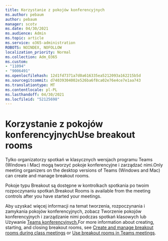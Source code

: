 ```yaml
---
title: Korzystanie z pokojów konferencyjnych
ms.author: pebaum
author: pebaum
manager: scotv
ms.date: 04/30/2021
ms.audience: Admin
ms.topic: article
ms.service: o365-administration
ROBOTS: NOINDEX, NOFOLLOW
localization_priority: Normal
ms.collection: Adm_O365
ms.custom:
- "11094"
- "9006491"
ms.openlocfilehash: 12d1fd7371a7d0a616335ea5212093a162215b5d
ms.sourcegitcommit: d74039304002e526ba6f8ca02e76e4ce7e1aa743
ms.translationtype: MT
ms.contentlocale: pl-PL
ms.lasthandoff: 04/30/2021
ms.locfileid: "52125698"
---
```

# <a name="use-breakout-rooms"></a><span data-ttu-id="78b71-102">Korzystanie z pokojów konferencyjnych</span><span class="sxs-lookup"><span data-stu-id="78b71-102">Use breakout rooms</span></span>

<span data-ttu-id="78b71-103">Tylko organizatorzy spotkań w klasycznych wersjach programu Teams (Windows i Mac) mogą tworzyć pokoje konferencyjne i zarządzać nimi.</span><span class="sxs-lookup"><span data-stu-id="78b71-103">Only meeting organizers on the desktop versions of Teams (Windows and Mac) can create and manage breakout rooms.</span></span> 

<span data-ttu-id="78b71-104">Pokoje typu Breakout są dostępne w kontrolkach spotkania po twoim rozpoczynaniu spotkań.</span><span class="sxs-lookup"><span data-stu-id="78b71-104">Breakout Rooms is available from the meeting controls after you have started your meetings.</span></span>

<span data-ttu-id="78b71-105">Aby uzyskać więcej informacji na temat tworzenia, []() rozpoczynania i zamykania pokojów konferencyjnych, zobacz Tworzenie pokojów konferencyjnych i zarządzanie nimi podczas spotkań klasowych lub Używanie [Teams konferencyjnych.](https://support.microsoft.com/office/use-breakout-rooms-in-teams-meetings-7de1f48a-da07-466c-a5ab-4ebace28e461)</span><span class="sxs-lookup"><span data-stu-id="78b71-105">For more information about creating, starting, and closing breakout rooms, see [Create and manage breakout rooms during class meetings]() or [Use breakout rooms in Teams meetings](https://support.microsoft.com/office/use-breakout-rooms-in-teams-meetings-7de1f48a-da07-466c-a5ab-4ebace28e461).</span></span>